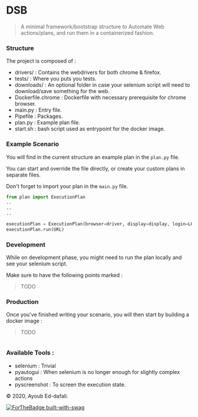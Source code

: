 # DSB

> A minimal framework/bootstrap structure to Automate Web actions/plans, and run them in a containerized fashion. 

### Structure

The project is composed of : 

 - drivers/ : Contains the webdrivers for both chrome & firefox. 
 - tests/ : Where you puts you tests. 
 - downloads/ : An optional folder in case your selenium script will need to download/save something for the web. 
 - Dockerfile.chrome : Dockerfile with necessary prerequisite for chrome browser.
 - main.py : Entry file.
 - Pipefile : Packages. 
 - plan.py : Example plan file. 
 - start.sh : bash script used as entrypoint for the docker image.

### Example Scenario

You will find in the current structure an example plan in the `plan.py` file. 

You can start and override the file directly, or create your custom plans in separate files. 

Don't forget to import your plan in the `main.py` file. 

```python
from plan import ExecutionPlan
..
..
..

executionPlan = ExecutionPlan(browser=driver, display=display, login=LOGIN, password=PASSWORD)
executionPlan.run(URL)
```

### Development

While on development phase, you might need to run the plan locally and see your selenium script. 

Make sure to have the following points marked : 

> TODO


### Production

Once you've finished writing your scenario, you will then start by building a docker image : 

> TODO
```bash

```

### Available Tools : 

 - selenium : Trivial
 - pyautogui : When selenium is no longer enough for slightly complex actions
 - pyscreenshot : To screen the execution state.


&copy; 2020, Ayoub Ed-dafali.

[![ForTheBadge built-with-swag](http://ForTheBadge.com/images/badges/built-with-swag.svg)]()

